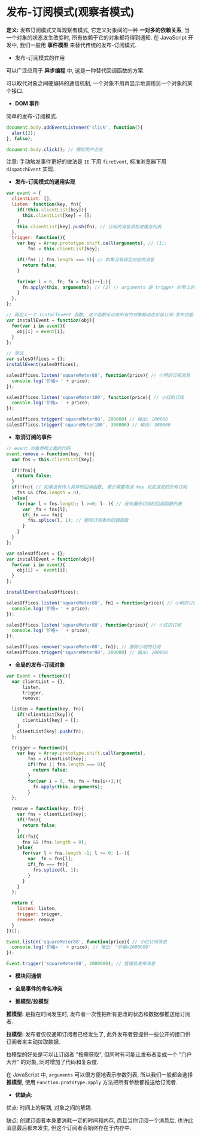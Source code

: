 # 发布-订阅模式(观察者模式)

**定义:** 发布订阅模式又叫观察者模式, 它定义对象间的一种 **一对多的依赖关系**, 当一个对象的状态发生改变时, 所有依赖于它的对象都将得到通知. 在 JavaScript 开发中, 我们一般用 **事件模型** 来替代传统的发布-订阅模式.

- 发布-订阅模式的作用

可以广泛应用于 **异步编程** 中, 这是一种替代回调函数的方案.

可以取代对象之间硬编码的通信机制, 一个对象不用再显示地调用另一个对象的某个接口.

- **DOM 事件**

简单的发布-订阅模式.

```js
document.body.addEventListener('click', function(){
  alert(2);
}, false);

document.body.click(); // 模拟用户点击
```

注意: 手动触发事件更好的做法是 `IE` 下用 `fireEvent`, 标准浏览器下用 `dispatchEvent` 实现.

- **发布-订阅模式的通用实现**

```js
var event = {
  clientList: [],
  listen: function(key, fn){
    if(!this.clientList[key]){
      this.clientList[key] = [];
    }
    this.clientList[key].push(fn); // 订阅的消息添加进缓存列表
  },
  trigger: function(){
    var key = Array.prototype.shift.call(arguments), // (1);
        fns = this.clientList[key];

    if(!fns || fns.length === 0){ // 如果没有绑定对应的消息
      return false;
    }

    for(var i = 0, fn; fn = fns[i++];){
      fn.apply(this, arguments); // (2) // arguments 是 trigger 时带上的参数
    }
  },
};

// 再定义一个 installEvent 函数, 这个函数可以给所有的对象都动态安装订阅-发布功能
var installEvent = function(obj){
  for(var i in event){
    obj[i] = event[i];
  }
};

// 测试
var salesOffices = {};
installEvent(salesOffices);

salesOffices.listen('squareMeter88', function(price){ // 小明的订阅消息
  console.log('价格= ' + price);
});

salesOffices.listen('squareMeter100', function(price){ // 小红的订阅
  console.log('价格= ' + price);
});

salesOffices.trigger('squareMeter88', 200000) // 输出: 200000
salesOffices.trigger('squareMeter100', 300000) // 输出: 300000
```

- **取消订阅的事件**

```js
// event 对象参照上面的代码
event.remove = function(key, fn){
  var fns = this.clientList[key];

  if(!fns){
    return false;
  }
  if(!fn){ // 如果没有传入具体的回调函数, 表示需要取消 key 对应消息的所有订阅
    fns && (fns.length = 0);
  }else{
    for(var l = fns.length; l >=0; l--){ // 反向遍历订阅的回调函数列表
      var _fn = fns[l];
      if(_fn === fn){
        fns.splice(l, 1); // 删除订阅者的回调函数
      }
    }
  }
};

var salesOffices = {};
var installEvent = function(obj){
  for(var i in event){
    obj[i] =  event[i];
  }
};

installEvent(salesOffices);

salesOffices.listen('squareMeter88', fn1 = function(price){ // 小明的订阅
  console.log('价格= ' + price);
});

salesOffices.listen('squareMeter88', function(price){ // 小红的订阅
  console.log('价格= ' + price);
});

salesOffices.remove('squareMeter88', fn1); // 删除小明的订阅
salesOffices.trigger('squareMeter88', 200000) // 输出: 200000
```

- **全局的发布-订阅对象**

```js
var Event = (function(){
  var clientList = {},
      listen,
      trigger,
      remove;

  listen = function(key, fn){
    if(!clientList[key]){
      clientList[key] = [];
    }
    clientList[key].push(fn);
  };

  trigger = function(){
    var key = Array.prototype.shift.call(arguments),
        fns = clientList[key];
        if(!fns || fns.length === 0){
          return false;
        }
        for(var i = 0, fn; fn = fns[i++];){
          fn.apply(this, arguments);
        }
  };

  remove = function(key, fn){
    var fns = clientList[key];
    if(!fns){
      return false;
    }
    if(!fn){
      fns && (fns.length = 0);
    }else{
      for(var l = fns.length -1; l >= 0; l--){
        var _fn = fns[l];
        if(_fn === fn){
          fns.splice(l, 1);
        }
      }
    }
  };

  return {
    listen: listen,
    trigger: trigger,
    remove: remove
  }
})();

Event.listen('squareMeter88', function(price){ // 小红订阅消息
  console.log('价格= ' + price); // 输出: '价格=2000000'
});

Event.trigger('squareMeter88', 2000000); // 售楼处发布消息
```

- **模块间通信**

- **全局事件的命名冲突**

- **推模型/拉模型**

**推模型:** 是指在时间发生时, 发布者一次性把所有更改的状态和数据都推送给订阅者.

**拉模型:** 发布者仅仅通知订阅者已经发生了, 此外发布者要提供一些公开的接口供订阅者来主动拉取数据.

拉模型的好处是可以让订阅者 "按需获取", 但同时有可能让发布者变成一个 "门户大开" 的对象, 同时增加了代码和复杂度.

在 JavaScript 中, `arguments` 可以很方便地表示参数列表, 所以我们一般都会选择 **推模型**, 使用 `Function.prototype.apply` 方法把所有参数都推送给订阅者.

- **优缺点:**

优点: 时间上的解耦, 对象之间的解耦.

缺点: 创建订阅者本身要消耗一定的时间和内存, 而且当你订阅一个消息后, 也许此消息最后都未发生, 但这个订阅者会始终存在于内存中.